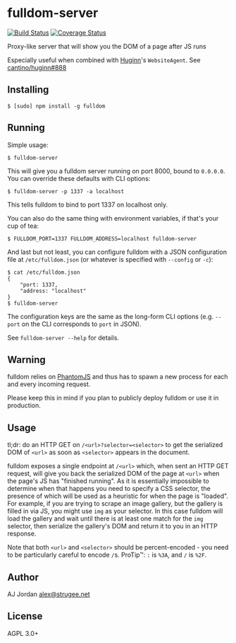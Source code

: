 # fulldom-server

[![Build Status](https://travis-ci.org/strugee/fulldom-server.svg?branch=master)](https://travis-ci.org/strugee/fulldom-server)
[![Coverage Status](https://coveralls.io/repos/github/strugee/fulldom-server/badge.svg?branch=master)](https://coveralls.io/github/strugee/fulldom-server?branch=master)

Proxy-like server that will show you the DOM of a page after JS runs

Especially useful when combined with [Huginn][1]'s `WebsiteAgent`. See [cantino/huginn#888][2]

## Installing

    $ [sudo] npm install -g fulldom

## Running

Simple usage:

    $ fulldom-server

This will give you a fulldom server running on port 8000, bound to `0.0.0.0`. You can override these defaults with CLI options:

    $ fulldom-server -p 1337 -a localhost

This tells fulldom to bind to port 1337 on localhost only.

You can also do the same thing with environment variables, if that's your cup of tea:

    $ FULLDOM_PORT=1337 FULLDOM_ADDRESS=localhost fulldom-server

And last but not least, you can configure fulldom with a JSON configuration file at `/etc/fulldom.json` (or whatever is specified with `--config` or `-c`):

    $ cat /etc/fulldom.json
	{
		"port: 1337,
		"address: "localhost"
	}
	$ fulldom-server

The configuration keys are the same as the long-form CLI options (e.g. `--port` on the CLI corresponds to `port` in JSON).

See `fulldom-server --help` for details.

## Warning

fulldom relies on [PhantomJS][3] and thus has to spawn a new process for each and every incoming request.

Please keep this in mind if you plan to publicly deploy fulldom or use it in production.

## Usage

tl;dr: do an HTTP GET on `/<url>?selector=<selector>` to get the serialized DOM of `<url>` as soon as `<selector>` appears in the document.

fulldom exposes a single endpoint at `/<url>` which, when sent an HTTP GET request, will give you back the serialized DOM of the page at `<url>` when the page's JS has "finished running". As it is essentially impossible to determine when that happens you need to specify a CSS selector, the presence of which will be used as a heuristic for when the page is "loaded". For example, if you are trying to scrape an image gallery, but the gallery is filled in via JS, you might use `img` as your selector. In this case fulldom will load the gallery and wait until there is at least one match for the `img` selector, then serialize the gallery's DOM and return it to you in an HTTP response.

Note that both `<url>` and `<selector>` should be percent-encoded - you need to be particularly careful to encode `/`s. ProTip™: `:` is `%3A`, and `/` is `%2F`.

## Author

AJ Jordan <alex@strugee.net>

## License

AGPL 3.0+

 [1]: https://github.com/cantino/huginn
 [2]: https://github.com/cantino/huginn/issues/888
 [3]: http://phantomjs.org/
